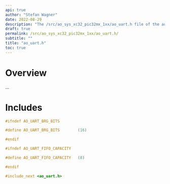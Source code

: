 ```yaml
---
api: true
author: "Stefan Wagner"
date: 2022-08-29
description: "The /src/ao_sys_xc32_pic32mx_1xx/ao_uart.h file of the ao real-time operating system."
draft: true
permalink: /src/ao_sys_xc32_pic32mx_1xx/ao_uart.h/ 
subtitle: ""
title: "ao_uart.h"
toc: true
---
```


# Overview

...

# Includes

```c
#ifndef AO_UART_BRG_BITS

#define AO_UART_BRG_BITS        (16)

#endif

#ifndef AO_UART_FIFO_CAPACITY

#define AO_UART_FIFO_CAPACITY   (8)

#endif

#include_next <ao_uart.h>

```
